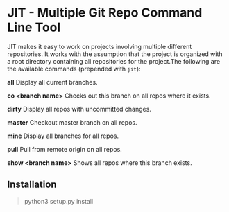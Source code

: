 JIT - Multiple Git Repo Command Line Tool
=========================================

JIT makes it easy to work on projects involving multiple different repositories. It works
with the assumption that the project is organized with a root directory containing all
repositories for the project.The following are the available commands (prepended with `jit`):

**all**     Display all current branches.

**co \<branch name>**  Checks out this branch on all repos where it exists.

**dirty**   Display all repos with uncommitted changes.

**master**  Checkout master branch on all repos.

**mine**    Display all branches for all repos.

**pull**    Pull from remote origin on all repos.

**show \<branch name>** Shows all repos where this branch exists.


## Installation
> python3 setup.py install
